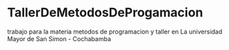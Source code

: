 # TallerDeMetodosDeProgamacion
trabajo para la materia metodos de programacion y taller en La universidad Mayor de San Simon - Cochabamba
